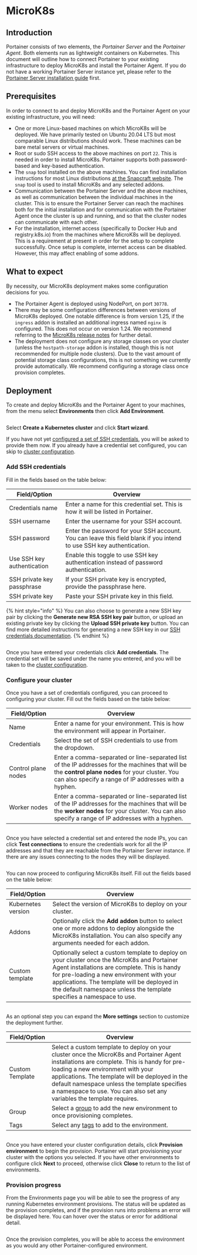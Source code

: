 # MicroK8s

## Introduction

Portainer consists of two elements, the _Portainer Server_ and the _Portainer Agent_. Both elements run as lightweight containers on Kubernetes. This document will outline how to connect Portainer to your existing infrastructure to deploy MicroK8s and install the Portainer Agent. If you do not have a working Portainer Server instance yet, please refer to the [Portainer Server installation guide](../../../../start/install/server/kubernetes/baremetal.md) first.

## Prerequisites

In order to connect to and deploy MicroK8s and the Portainer Agent on your existing infrastructure, you will need:

* One or more Linux-based machines on which MicroK8s will be deployed. We have primarily tested on Ubuntu 20.04 LTS but most comparable Linux distributions should work. These machines can be bare metal servers or virtual machines.
* Root or sudo SSH access to the above machines on port `22`. This is needed in order to install MicroK8s. Portainer supports both password-based and key-based authentication.
* The `snap` tool installed on the above machines. You can find installation instructions for most Linux distributions [at the Snapcraft website](https://snapcraft.io/docs/installing-snapd). The `snap` tool is used to install MicroK8s and any selected addons.
* Communication between the Portainer Server and the above machines, as well as communication between the individual machines in the cluster. This is to ensure the Portainer Server can reach the machines both for the initial installation and for communication with the Portainer Agent once the cluster is up and running, and so that the cluster nodes can communicate with each other.
* For the installation, internet access (specifically to Docker Hub and registry.k8s.io) from the machines where MicroK8s will be deployed. This is a requirement at present in order for the setup to complete successfully. Once setup is complete, internet access can be disabled. However, this may affect enabling of some addons.

## What to expect

By necessity, our MicroK8s deployment makes some configuration decisions for you.

* The Portainer Agent is deployed using NodePort, on port `30778`.&#x20;
* There may be some configuration differences between versions of MicroK8s deployed. One notable difference is from version 1.25, if the `ingress` addon is installed an additional ingress named `nginx` is configured. This does not occur on version 1.24. We recommend referring to the [MicroK8s release notes](https://microk8s.io/docs/release-notes) for further detail.
* The deployment does not configure any storage classes on your cluster (unless the `hostpath-storage` addon is installed, though this is not recommended for multiple node clusters). Due to the vast amount of potential storage class configurations, this is not something we currently provide automatically. We recommend configuring a storage class once provision completes.

## Deployment

To create and deploy MicroK8s and the Portainer Agent to your machines, from the menu select **Environments** then click **Add Environment**.

<figure><img src="../../../../.gitbook/assets/2.18-environments-add.gif" alt=""><figcaption></figcaption></figure>

Select **Create a Kubernetes cluster** and click **Start wizard**.

If you have not yet [configured a set of SSH credentials](../../../settings/credentials/ssh.md), you will be asked to provide them now. If you already have a credential set configured, you can skip to [cluster configuration](microk8s.md#configure-your-cluster).

### Add SSH credentials

Fill in the fields based on the table below:

| Field/Option               | Overview                                                                                                             |
| -------------------------- | -------------------------------------------------------------------------------------------------------------------- |
| Credentials name           | Enter a name for this credential set. This is how it will be listed in Portainer.                                    |
| SSH username               | Enter the username for your SSH account.                                                                             |
| SSH password               | Enter the password for your SSH account. You can leave this field blank if you intend to use SSH key authentication. |
| Use SSH key authentication | Enable this toggle to use SSH key authentication instead of password authentication.                                 |
| SSH private key passphrase | If your SSH private key is encrypted, provide the passphrase here.                                                   |
| SSH private key            | Paste your SSH private key in this field.                                                                            |

{% hint style="info" %}
You can also choose to generate a new SSH key pair by clicking the **Generate new RSA SSH key pair** button, or upload an existing private key by clicking the **Upload SSH private key** button. You can find more detailed instructions for generating a new SSH key in our [SSH credentials documentation](../../../settings/credentials/ssh.md#generate-a-new-key-pair).
{% endhint %}

<figure><img src="../../../../.gitbook/assets/2.18-environments-add-k8sinstall-addcreds.png" alt=""><figcaption></figcaption></figure>

Once you have entered your credentials click **Add credentials**. The credential set will be saved under the name you entered, and you will be taken to the [cluster configuration](microk8s.md#configure-your-cluster).

### Configure your cluster

Once you have a set of credentials configured, you can proceed to configuring your cluster. Fill out the fields based on the table below:

| Field/Option        | Overview                                                                                                                                                                                                   |
| ------------------- | ---------------------------------------------------------------------------------------------------------------------------------------------------------------------------------------------------------- |
| Name                | Enter a name for your environment. This is how the environment will appear in Portainer.                                                                                                                   |
| Credentials         | Select the set of SSH credentials to use from the dropdown.                                                                                                                                                |
| Control plane nodes | Enter a comma-separated or line-separated list of the IP addresses for the machines that will be the **control plane nodes** for your cluster. You can also specify a range of IP addresses with a hyphen. |
| Worker nodes        | Enter a comma-separated or line-separated list of the IP addresses for the machines that will be the **worker nodes** for your cluster. You can also specify a range of IP addresses with a hyphen.        |

<figure><img src="../../../../.gitbook/assets/2.19-environments-create-microk8s-nodes.png" alt=""><figcaption></figcaption></figure>

Once you have selected a credential set and entered the node IPs, you can click **Test connections** to ensure the credentials work for all the IP addresses and that they are reachable from the Portainer Server instance. If there are any issues connecting to the nodes they will be displayed.

<figure><img src="../../../../.gitbook/assets/2.19-environments-create-microk8s-test.png" alt=""><figcaption></figcaption></figure>

You can now proceed to configuring MicroK8s itself. Fill out the fields based on the table below:

| Field/Option       | Overview                                                                                                                                                                                                                                                                                                         |
| ------------------ | ---------------------------------------------------------------------------------------------------------------------------------------------------------------------------------------------------------------------------------------------------------------------------------------------------------------- |
| Kubernetes version | Select the version of MicroK8s to deploy on your cluster.                                                                                                                                                                                                                                                        |
| Addons             | Optionally click the **Add addon** button to select one or more addons to deploy alongside the MicroK8s installation. You can also specify any arguments needed for each addon.                                                                                                                                  |
| Custom template    | Optionally select a custom template to deploy on your cluster once the MicroK8s and Portainer Agent installations are complete. This is handy for pre-loading a new environment with your applications. The template will be deployed in the default namespace unless the template specifies a namespace to use. |

<figure><img src="../../../../.gitbook/assets/2.19-environments-create-microk8s-version.png" alt=""><figcaption></figcaption></figure>

As an optional step you can expand the **More settings** section to customize the deployment further.

| Field/Option    | Overview                                                                                                                                                                                                                                                                                                                                                    |
| --------------- | ----------------------------------------------------------------------------------------------------------------------------------------------------------------------------------------------------------------------------------------------------------------------------------------------------------------------------------------------------------- |
| Custom Template | Select a custom template to deploy on your cluster once the MicroK8s and Portainer Agent installations are complete. This is handy for pre-loading a new environment with your applications. The template will be deployed in the default namespace unless the template specifies a namespace to use. You can also set any variables the template requires. |
| Group           | Select a [group](../../groups.md) to add the new environment to once provisioning completes.                                                                                                                                                                                                                                                                |
| Tags            | Select any [tags](../../tags.md) to add to the environment.                                                                                                                                                                                                                                                                                                 |

<figure><img src="../../../../.gitbook/assets/2.19-environments-create-microk8s-moresettings.png" alt=""><figcaption></figcaption></figure>

Once you have entered your cluster configuration details, click **Provision environment** to begin the provision. Portainer will start provisioning your cluster with the options you selected. If you have other environments to configure click **Next** to proceed, otherwise click **Close** to return to the list of environments.

### Provision progress

From the Environments page you will be able to see the progress of any running Kubernetes environment provisions. The status will be updated as the provision completes, and if the provision runs into problems an error will be displayed here. You can hover over the status or error for additional detail.

<figure><img src="../../../../.gitbook/assets/2.18-environments-add-k8sinstall-creating.png" alt=""><figcaption></figcaption></figure>

Once the provision completes, you will be able to access the environment as you would any other Portainer-configured environment.
